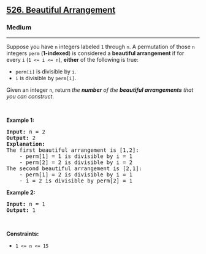 <h2><a href="https://leetcode.com/problems/beautiful-arrangement/">526. Beautiful Arrangement</a></h2><h3>Medium</h3><hr><div style="user-select: auto;"><p style="user-select: auto;">Suppose you have <code style="user-select: auto;">n</code> integers labeled <code style="user-select: auto;">1</code> through <code style="user-select: auto;">n</code>. A permutation of those <code style="user-select: auto;">n</code> integers <code style="user-select: auto;">perm</code> (<strong style="user-select: auto;">1-indexed</strong>) is considered a <strong style="user-select: auto;">beautiful arrangement</strong> if for every <code style="user-select: auto;">i</code> (<code style="user-select: auto;">1 &lt;= i &lt;= n</code>), <strong style="user-select: auto;">either</strong> of the following is true:</p>

<ul style="user-select: auto;">
	<li style="user-select: auto;"><code style="user-select: auto;">perm[i]</code> is divisible by <code style="user-select: auto;">i</code>.</li>
	<li style="user-select: auto;"><code style="user-select: auto;">i</code> is divisible by <code style="user-select: auto;">perm[i]</code>.</li>
</ul>

<p style="user-select: auto;">Given an integer <code style="user-select: auto;">n</code>, return <em style="user-select: auto;">the <strong style="user-select: auto;">number</strong> of the <strong style="user-select: auto;">beautiful arrangements</strong> that you can construct</em>.</p>

<p style="user-select: auto;">&nbsp;</p>
<p style="user-select: auto;"><strong style="user-select: auto;">Example 1:</strong></p>

<pre style="user-select: auto;"><strong style="user-select: auto;">Input:</strong> n = 2
<strong style="user-select: auto;">Output:</strong> 2
<b style="user-select: auto;">Explanation:</b> 
The first beautiful arrangement is [1,2]:
    - perm[1] = 1 is divisible by i = 1
    - perm[2] = 2 is divisible by i = 2
The second beautiful arrangement is [2,1]:
    - perm[1] = 2 is divisible by i = 1
    - i = 2 is divisible by perm[2] = 1
</pre>

<p style="user-select: auto;"><strong style="user-select: auto;">Example 2:</strong></p>

<pre style="user-select: auto;"><strong style="user-select: auto;">Input:</strong> n = 1
<strong style="user-select: auto;">Output:</strong> 1
</pre>

<p style="user-select: auto;">&nbsp;</p>
<p style="user-select: auto;"><strong style="user-select: auto;">Constraints:</strong></p>

<ul style="user-select: auto;">
	<li style="user-select: auto;"><code style="user-select: auto;">1 &lt;= n &lt;= 15</code></li>
</ul>
</div>